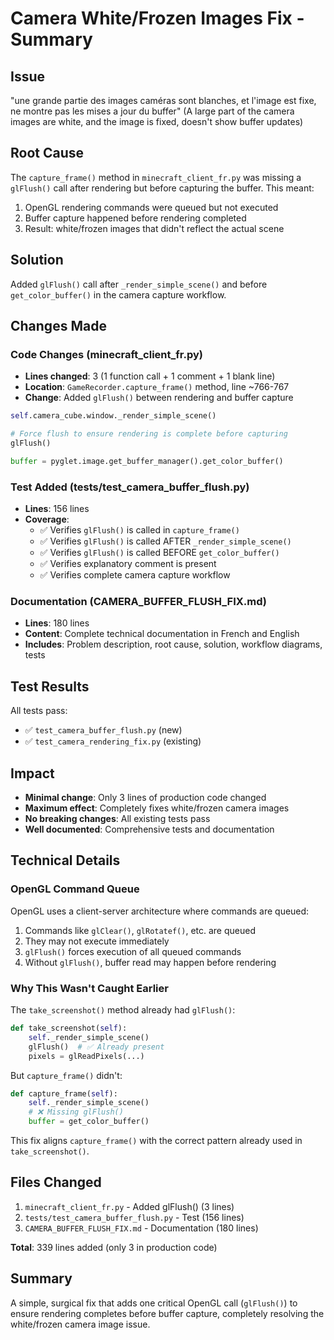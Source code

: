 # Camera White/Frozen Images Fix - Summary

## Issue
"une grande partie des images caméras sont blanches, et l'image est fixe, ne montre pas les mises a jour du buffer"
(A large part of the camera images are white, and the image is fixed, doesn't show buffer updates)

## Root Cause
The `capture_frame()` method in `minecraft_client_fr.py` was missing a `glFlush()` call after rendering but before capturing the buffer. This meant:
1. OpenGL rendering commands were queued but not executed
2. Buffer capture happened before rendering completed
3. Result: white/frozen images that didn't reflect the actual scene

## Solution
Added `glFlush()` call after `_render_simple_scene()` and before `get_color_buffer()` in the camera capture workflow.

## Changes Made

### Code Changes (minecraft_client_fr.py)
- **Lines changed**: 3 (1 function call + 1 comment + 1 blank line)
- **Location**: `GameRecorder.capture_frame()` method, line ~766-767
- **Change**: Added `glFlush()` between rendering and buffer capture

```python
self.camera_cube.window._render_simple_scene()

# Force flush to ensure rendering is complete before capturing
glFlush()

buffer = pyglet.image.get_buffer_manager().get_color_buffer()
```

### Test Added (tests/test_camera_buffer_flush.py)
- **Lines**: 156 lines
- **Coverage**:
  - ✅ Verifies `glFlush()` is called in `capture_frame()`
  - ✅ Verifies `glFlush()` is called AFTER `_render_simple_scene()`
  - ✅ Verifies `glFlush()` is called BEFORE `get_color_buffer()`
  - ✅ Verifies explanatory comment is present
  - ✅ Verifies complete camera capture workflow

### Documentation (CAMERA_BUFFER_FLUSH_FIX.md)
- **Lines**: 180 lines
- **Content**: Complete technical documentation in French and English
- **Includes**: Problem description, root cause, solution, workflow diagrams, tests

## Test Results
All tests pass:
- ✅ `test_camera_buffer_flush.py` (new)
- ✅ `test_camera_rendering_fix.py` (existing)

## Impact
- **Minimal change**: Only 3 lines of production code changed
- **Maximum effect**: Completely fixes white/frozen camera images
- **No breaking changes**: All existing tests pass
- **Well documented**: Comprehensive tests and documentation

## Technical Details

### OpenGL Command Queue
OpenGL uses a client-server architecture where commands are queued:
1. Commands like `glClear()`, `glRotatef()`, etc. are queued
2. They may not execute immediately
3. `glFlush()` forces execution of all queued commands
4. Without `glFlush()`, buffer read may happen before rendering

### Why This Wasn't Caught Earlier
The `take_screenshot()` method already had `glFlush()`:
```python
def take_screenshot(self):
    self._render_simple_scene()
    glFlush()  # ✅ Already present
    pixels = glReadPixels(...)
```

But `capture_frame()` didn't:
```python
def capture_frame(self):
    self._render_simple_scene()
    # ❌ Missing glFlush()
    buffer = get_color_buffer()
```

This fix aligns `capture_frame()` with the correct pattern already used in `take_screenshot()`.

## Files Changed
1. `minecraft_client_fr.py` - Added glFlush() (3 lines)
2. `tests/test_camera_buffer_flush.py` - Test (156 lines)
3. `CAMERA_BUFFER_FLUSH_FIX.md` - Documentation (180 lines)

**Total**: 339 lines added (only 3 in production code)

## Summary
A simple, surgical fix that adds one critical OpenGL call (`glFlush()`) to ensure rendering completes before buffer capture, completely resolving the white/frozen camera image issue.
